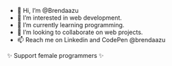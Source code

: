 - 👋 Hi, I’m @Brendaazu
- 👀 I’m interested in web development.
- 🌱 I’m currently learning programming.
- 💞️ I’m looking to collaborate on web projects.
- 📫 Reach me on Linkedin and CodePen @brendaazu

✨ Support female programmers ✨ 

